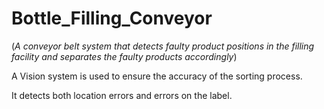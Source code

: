 # Bottle_Filling_Conveyor
(*A conveyor belt system that detects faulty product positions in the filling facility and separates the faulty products accordingly*)


A Vision system is used to ensure the accuracy of the sorting process.



It detects both location errors and errors on the label.

